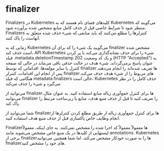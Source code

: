 # finalizer
Finalizers در Kubernetes کلیدهای فضای نام هستند که به Kubernetes می‌گویند که منتظر شود تا شرایط خاصی قبل از حذف کامل منابع مشخص شده برآورده شود. Finalizers کنترلرها را مطلع می‌کنند که باید منابعی که شیء حذف شده متعلق به آنهاست را پاک کنند.

زمانی که به Kubernetes می‌گویید یک شیء را که برای آن finalizer مشخص شده است حذف کند، API Kubernetes شیء را برای حذف نشانه‌گذاری می‌کند با پر کردن فیلد .metadata.deletionTimestamp و یک کد وضعیت 202 (HTTP "Accepted") به عنوان پاسخ برمی‌گرداند. شیء هدف در حالت حذفی باقی می‌ماند در حالی که صفحه کنترل یا سایر مؤلفه‌ها، اقداماتی که توسط finalizerها تعریف شده‌اند را انجام می‌دهند. پس از انجام این اقدامات، کنترلر finalizerهای مربوط را از شیء هدف حذف می‌کند. هنگامی که فیلد metadata.finalizers خالی است، Kubernetes حذف کامل را در نظر می‌گیرد و شیء را حذف می‌کند.

می‌توانید از finalizerها برای کنترل جمع‌آوری زباله منابع استفاده کنید. به عنوان مثال، می‌توانید finalizer را تعریف کنید تا قبل از حذف منبع هدف، منابع یا زیرساخت مرتبط را پاک کند.

شما می‌توانید از finalizerها برای کنترل جمع‌آوری زباله از طریق مطلع کردن کنترلرها از انجام وظایف خاص پاکسازی قبل از حذف منبع هدف استفاده کنید.

Finalizerها معمولاً معمولاً کد اجرا شده را مشخص نمی‌کنند. به جای اینکه، معمولاً لیستهایی از کلیدها در یک منبع خاص مشخص می‌شوند مانند annotations. Kubernetes برخی از finalizerها را به صورت خودکار مشخص می‌کند، اما شما همچنین می‌توانید finalizerهای خود را مشخص کنید.
